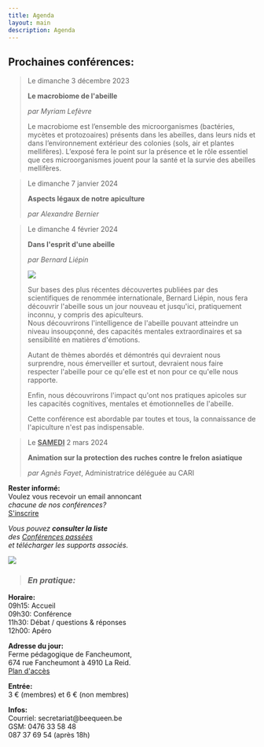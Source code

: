 ```yaml
---
title: Agenda
layout: main
description: Agenda
---
```


<div class="blck-group">
<div class="block gauche">

<h2>Prochaines conférences:</h2>
<div>
  
> Le dimanche 3 décembre 2023  
>  
> **Le macrobiome de l'abeille**  
>  
> *par Myriam Lefèvre*   
>
>   
>  
> Le macrobiome est l’ensemble des microorganismes (bactéries, mycètes et protozoaires) présents dans les abeilles, dans leurs nids et dans l’environnement extérieur des colonies (sols, air et plantes mellifères). L’exposé fera le point sur la présence et le rôle essentiel que ces microorganismes jouent pour la santé et la survie des abeilles mellifères.   
>

> Le dimanche 7 janvier 2024  
>
> **Aspects légaux de notre apiculture**  
>
> *par Alexandre Bernier*   
> 

> Le dimanche 4 février 2024  
>
> **Dans l'esprit d'une abeille**  
>
> *par Bernard Liépin*   
>
>
> ![](/static/img/bliepin2.jpg)  
>
> Sur bases des plus récentes découvertes publiées par des scientifiques de renommée internationale, Bernard Liépin, nous fera découvrir l'abeille sous un jour nouveau et jusqu'ici, pratiquement inconnu, y compris des apiculteurs.  
> Nous découvrirons l'intelligence de l'abeille pouvant atteindre un niveau insoupçonné, des capacités mentales extraordinaires et sa sensibilité en matières d'émotions.  
>
> Autant de thèmes abordés et démontrés qui devraient nous surprendre, nous émerveiller et surtout, devraient nous faire respecter l'abeille pour ce qu'elle est et non pour ce qu'elle nous rapporte.  
>
> Enfin, nous découvrirons l'impact qu'ont nos pratiques apicoles sur les capacités cognitives, mentales et émotionnelles de l'abeille.  
>
> Cette conférence est abordable par toutes et tous, la connaissance de l'apiculture n'est pas indispensable.  
>

 
> 
> Le <ins>**SAMEDI**</ins> 2 mars 2024  
>
> **Animation sur la protection des ruches contre le frelon asiatique**  
>
> *par Agnès Fayet*, Administratrice déléguée au CARI
>

</div>
</div>

<div class="block droite">

**Rester informé:**  
Voulez vous recevoir un email annoncant  
*chacune de nos conférences?*  
[S'inscrire](https://beequeen.us12.list-manage.com/subscribe/post?u=7de077c5bf207b97983ba770d&amp;id=777c2a4441)  


*Vous pouvez **consulter la liste**  
des [Conférences passées](/agenda/conferences-passees/)  
et télécharger les supports associés.*

![](/static/img/conference_1_420x226.jpg)

> ### *En pratique:*
**Horaire:**   
09h15: Accueil  
09h30: Conférence  
11h30: Débat / questions & réponses  
12h00: Apéro  
  
**Adresse du jour:**  
Ferme pédagogique de Fancheumont,  
674 rue Fancheumont à 4910 La Reid.  
[Plan d'accès](https://www.google.be/maps/place/50%C2%B029'49.2%22N+5%C2%B048'10.6%22E/@50.5066668,5.8217158,5123m/data=!3m1!1e3!4m5!3m4!1s0x0:0x0!8m2!3d50.4970051!4d5.8029547?dcr=0)
  
**Entrée:**  
3 € (membres) et 6 € (non membres)  
  
**Infos:**  
Courriel: secre<!-- abc@def -->tariat@beeque<!-- @abc.com -->en.be  
GSM: 0476 33 58 48  
087 37 69 54 (après 18h)  

<br>

